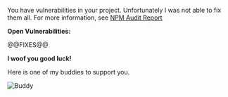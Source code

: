 You have vulnerabilities in your project. Unfortunately I was not able to fix them all. For more information, see <a href="${JOB_URL}npm_20vulnerability_20report/">NPM Audit Report</a>

**Open Vulnerabilities:**

@@FIXES@@

**I woof you good luck!**

Here is one of my buddies to support you.

![Buddy](https://doggysdigest.com/wp-content/uploads/2015/07/superhero-dog.jpg 'The goodest Buddy')
